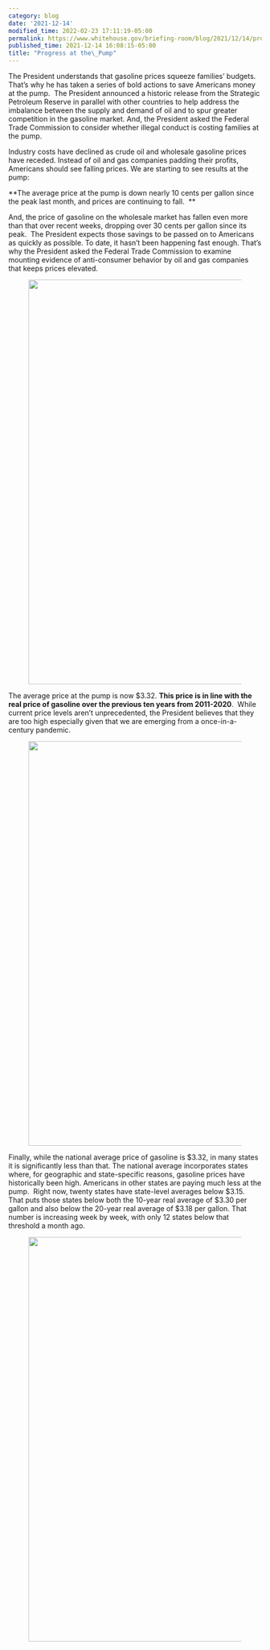 ```yaml
---
category: blog
date: '2021-12-14'
modified_time: 2022-02-23 17:11:19-05:00
permalink: https://www.whitehouse.gov/briefing-room/blog/2021/12/14/progress-at-the-pump/
published_time: 2021-12-14 16:08:15-05:00
title: "Progress at the\_Pump"
---
```

 
The President understands that gasoline prices squeeze families’
budgets. That’s why he has taken a series of bold actions to save
Americans money at the pump.  The President announced a historic release
from the Strategic Petroleum Reserve in parallel with other countries to
help address the imbalance between the supply and demand of oil and to
spur greater competition in the gasoline market. And, the President
asked the Federal Trade Commission to consider whether illegal conduct
is costing families at the pump.  

Industry costs have declined as crude oil and wholesale gasoline prices
have receded. Instead of oil and gas companies padding their profits,
Americans should see falling prices. We are starting to see results at
the pump: 

**The average price at the pump is down nearly 10 cents per gallon since
the peak last month, and prices are continuing to fall.  **

And, the price of gasoline on the wholesale market has fallen even more
than that over recent weeks, dropping over 30 cents per gallon since its
peak.  The President expects those savings to be passed on to Americans
as quickly as possible. To date, it hasn’t been happening fast enough.
That’s why the President asked the Federal Trade Commission to examine
mounting evidence of anti-consumer behavior by oil and gas companies
that keeps prices elevated.

<figure>
<img
src="https://www.whitehouse.gov/wp-content/uploads/2021/12/price-per-gallon-.jpg?w=640"
class="wp-image-41917" loading="lazy"
sizes="(max-width: 1430px) 100vw, 1430px"
srcset="https://www.whitehouse.gov/wp-content/uploads/2021/12/price-per-gallon-.jpg 1430w, https://www.whitehouse.gov/wp-content/uploads/2021/12/price-per-gallon-.jpg?resize=615,346 615w, https://www.whitehouse.gov/wp-content/uploads/2021/12/price-per-gallon-.jpg?resize=768,432 768w, https://www.whitehouse.gov/wp-content/uploads/2021/12/price-per-gallon-.jpg?resize=1270,714 1270w, https://www.whitehouse.gov/wp-content/uploads/2021/12/price-per-gallon-.jpg?resize=304,171 304w, https://www.whitehouse.gov/wp-content/uploads/2021/12/price-per-gallon-.jpg?resize=608,342 608w, https://www.whitehouse.gov/wp-content/uploads/2021/12/price-per-gallon-.jpg?resize=1200,675 1200w, https://www.whitehouse.gov/wp-content/uploads/2021/12/price-per-gallon-.jpg?resize=1138,640 1138w, https://www.whitehouse.gov/wp-content/uploads/2021/12/price-per-gallon-.jpg?resize=1038,584 1038w"
width="1430" height="804" />
</figure>

The average price at the pump is now $3.32. **This price is in line with
the real price of gasoline over the previous ten years from
2011-2020**.  While current price levels aren’t unprecedented, the
President believes that they are too high especially given that we are
emerging from a once-in-a-century pandemic.

<figure>
<img
src="https://www.whitehouse.gov/wp-content/uploads/2021/12/prices-preceding-decade.jpg?w=640"
class="wp-image-41919" loading="lazy"
sizes="(max-width: 1430px) 100vw, 1430px"
srcset="https://www.whitehouse.gov/wp-content/uploads/2021/12/prices-preceding-decade.jpg 1430w, https://www.whitehouse.gov/wp-content/uploads/2021/12/prices-preceding-decade.jpg?resize=615,346 615w, https://www.whitehouse.gov/wp-content/uploads/2021/12/prices-preceding-decade.jpg?resize=768,432 768w, https://www.whitehouse.gov/wp-content/uploads/2021/12/prices-preceding-decade.jpg?resize=1270,714 1270w, https://www.whitehouse.gov/wp-content/uploads/2021/12/prices-preceding-decade.jpg?resize=304,171 304w, https://www.whitehouse.gov/wp-content/uploads/2021/12/prices-preceding-decade.jpg?resize=608,342 608w, https://www.whitehouse.gov/wp-content/uploads/2021/12/prices-preceding-decade.jpg?resize=1200,675 1200w, https://www.whitehouse.gov/wp-content/uploads/2021/12/prices-preceding-decade.jpg?resize=1138,640 1138w, https://www.whitehouse.gov/wp-content/uploads/2021/12/prices-preceding-decade.jpg?resize=1038,584 1038w"
width="1430" height="804" />
</figure>

Finally, while the national average price of gasoline is $3.32, in many
states it is significantly less than that. The national average
incorporates states where, for geographic and state-specific reasons,
gasoline prices have historically been high. Americans in other states
are paying much less at the pump.  Right now, twenty states have
state-level averages below $3.15.  That puts those states below both the
10-year real average of $3.30 per gallon and also below the 20-year real
average of $3.18 per gallon. That number is increasing week by week,
with only 12 states below that threshold a month ago.

<figure>
<img
src="https://www.whitehouse.gov/wp-content/uploads/2021/12/gas-less-than-ave.jpg?w=640"
class="wp-image-41921" loading="lazy"
sizes="(max-width: 1430px) 100vw, 1430px"
srcset="https://www.whitehouse.gov/wp-content/uploads/2021/12/gas-less-than-ave.jpg 1430w, https://www.whitehouse.gov/wp-content/uploads/2021/12/gas-less-than-ave.jpg?resize=615,346 615w, https://www.whitehouse.gov/wp-content/uploads/2021/12/gas-less-than-ave.jpg?resize=768,432 768w, https://www.whitehouse.gov/wp-content/uploads/2021/12/gas-less-than-ave.jpg?resize=1270,714 1270w, https://www.whitehouse.gov/wp-content/uploads/2021/12/gas-less-than-ave.jpg?resize=304,171 304w, https://www.whitehouse.gov/wp-content/uploads/2021/12/gas-less-than-ave.jpg?resize=608,342 608w, https://www.whitehouse.gov/wp-content/uploads/2021/12/gas-less-than-ave.jpg?resize=1200,675 1200w, https://www.whitehouse.gov/wp-content/uploads/2021/12/gas-less-than-ave.jpg?resize=1138,640 1138w, https://www.whitehouse.gov/wp-content/uploads/2021/12/gas-less-than-ave.jpg?resize=1038,584 1038w"
width="1430" height="804" />
</figure>
